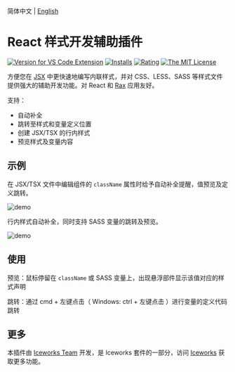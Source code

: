 简体中文 | [English](https://github.com/ice-lab/iceworks/blob/master/extensions/iceworks-style-helper/README.md)

# React 样式开发辅助插件

[![Version for VS Code Extension](https://vsmarketplacebadge.apphb.com/version-short/iceworks-team.iceworks-style-helper.svg?logo=visual-studio-code)](https://marketplace.visualstudio.com/items?itemName=iceworks-team.iceworks-style-helper)
[![Installs](https://vsmarketplacebadge.apphb.com/installs-short/iceworks-team.iceworks-style-helper.svg)](https://marketplace.visualstudio.com/items?itemName=iceworks-team.iceworks-style-helper)
[![Rating](https://vsmarketplacebadge.apphb.com/rating-short/iceworks-team.iceworks-style-helper.svg)](https://marketplace.visualstudio.com/items?itemName=iceworks-team.iceworks-style-helper)
[![The MIT License](https://img.shields.io/badge/license-MIT-blue.svg)](http://opensource.org/licenses/MIT)

方便您在 [JSX](https://zh-hans.reactjs.org/docs/introducing-jsx.html) 中更快速地编写内联样式，并对 CSS、LESS、SASS 等样式文件提供强大的辅助开发功能。对 React 和 [Rax](https://rax.js.org/) 应用友好。

支持：

* 自动补全
* 跳转至样式和变量定义位置
* 创建 JSX/TSX 的行内样式
* 预览样式及变量内容

## 示例

在 JSX/TSX 文件中编辑组件的 `className` 属性时给予自动补全提醒，值预览及定义跳转。

![demo](https://img.alicdn.com/imgextra/i1/O1CN01ETsxoz1CqxLXe1cIU_!!6000000000133-1-tps-800-365.gif)

行内样式自动补全，同时支持 SASS 变量的跳转及预览。

![demo](https://img.alicdn.com/imgextra/i2/O1CN01uR2Rna1jIxGTNtca7_!!6000000004526-1-tps-800-389.gif)

## 使用

预览：鼠标停留在 `className` 或 SASS 变量上，出现悬浮部件显示该值对应的样式声明

跳转：通过 cmd + 左键点击（ Windows: ctrl + 左键点击 ）进行变量的定义代码跳转

## 更多

本插件由 [Iceworks Team](https://marketplace.visualstudio.com/publishers/iceworks-team) 开发，是 Iceworks 套件的一部分，访问 [Iceworks](https://marketplace.visualstudio.com/items?itemName=iceworks-team.iceworks) 获取更多功能。
